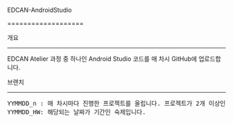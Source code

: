 EDCAN-AndroidStudio

===================

개요

----

EDCAN Atelier 과정 중 하나인 Android Studio 코드를 매 차시 GitHub에 업로드합니다.

브랜치

----

<pre>YYMMDD_n : 매 차시마다 진행한 프로젝트를 올립니다. 프로젝트가 2개 이상인 경우 0부터 시작하는 n으로 구분합니다. <br>YYMMDD_HW: 해당되는 날짜가 기간인 숙제입니다. </pre>